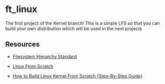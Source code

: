 # ft_linux
The first project of the Kernel branch! This is a simple LFS so that you can build your own distribution which will be used in the next projects

## Resources
- [Filesystem Hierarchy Standard](https://refspecs.linuxfoundation.org/FHS_3.0/fhs/index.html)
- [Linux From Scratch](https://linuxfromscratch.org/lfs/view/stable/)

- [How to Build Linux Kernel From Scratch {Step-By-Step Guide}](https://phoenixnap.com/kb/build-linux-kernel)
